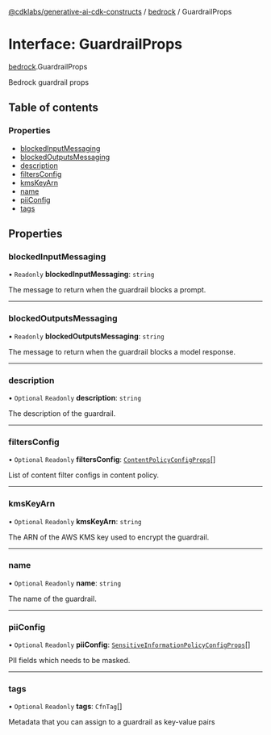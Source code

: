 [@cdklabs/generative-ai-cdk-constructs](../README.md) / [bedrock](../modules/bedrock.md) / GuardrailProps

# Interface: GuardrailProps

[bedrock](../modules/bedrock.md).GuardrailProps

Bedrock guardrail props

## Table of contents

### Properties

- [blockedInputMessaging](bedrock.GuardrailProps.md#blockedinputmessaging)
- [blockedOutputsMessaging](bedrock.GuardrailProps.md#blockedoutputsmessaging)
- [description](bedrock.GuardrailProps.md#description)
- [filtersConfig](bedrock.GuardrailProps.md#filtersconfig)
- [kmsKeyArn](bedrock.GuardrailProps.md#kmskeyarn)
- [name](bedrock.GuardrailProps.md#name)
- [piiConfig](bedrock.GuardrailProps.md#piiconfig)
- [tags](bedrock.GuardrailProps.md#tags)

## Properties

### blockedInputMessaging

• `Readonly` **blockedInputMessaging**: `string`

The message to return when the guardrail blocks a prompt.

___

### blockedOutputsMessaging

• `Readonly` **blockedOutputsMessaging**: `string`

The message to return when the guardrail blocks a model response.

___

### description

• `Optional` `Readonly` **description**: `string`

The description of the guardrail.

___

### filtersConfig

• `Optional` `Readonly` **filtersConfig**: [`ContentPolicyConfigProps`](bedrock.ContentPolicyConfigProps.md)[]

List of content filter configs in content policy.

___

### kmsKeyArn

• `Optional` `Readonly` **kmsKeyArn**: `string`

The ARN of the AWS KMS key used to encrypt the guardrail.

___

### name

• `Optional` `Readonly` **name**: `string`

The name of the guardrail.

___

### piiConfig

• `Optional` `Readonly` **piiConfig**: [`SensitiveInformationPolicyConfigProps`](bedrock.SensitiveInformationPolicyConfigProps.md)[]

PII fields which needs to be masked.

___

### tags

• `Optional` `Readonly` **tags**: `CfnTag`[]

Metadata that you can assign to a guardrail as key-value pairs
